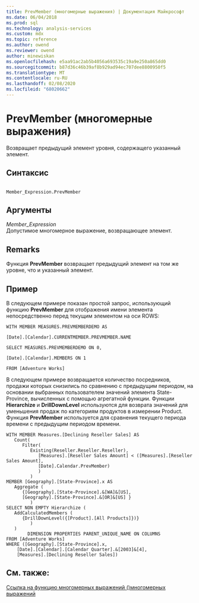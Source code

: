 ```yaml
---
title: PrevMember (многомерные выражения) | Документация Майкрософт
ms.date: 06/04/2018
ms.prod: sql
ms.technology: analysis-services
ms.custom: mdx
ms.topic: reference
ms.author: owend
ms.reviewer: owend
author: minewiskan
ms.openlocfilehash: e5aa91ac2ab5b4056a693535c19a9e250a865dd0
ms.sourcegitcommit: b87d36c46b39af8b929ad94ec707dee8800950f5
ms.translationtype: MT
ms.contentlocale: ru-RU
ms.lasthandoff: 02/08/2020
ms.locfileid: "68020662"
---
```

# <a name="prevmember-mdx"></a>PrevMember (многомерные выражения)


  Возвращает предыдущий элемент уровня, содержащего указанный элемент.  
  
## <a name="syntax"></a>Синтаксис  
  
```  
  
Member_Expression.PrevMember   
```  
  
## <a name="arguments"></a>Аргументы  
 *Member_Expression*  
 Допустимое многомерное выражение, возвращающее элемент.  
  
## <a name="remarks"></a>Remarks  
 Функция **PrevMember** возвращает предыдущий элемент на том же уровне, что и указанный элемент.  
  
## <a name="example"></a>Пример  
 В следующем примере показан простой запрос, использующий функцию **PrevMember** для отображения имени элемента непосредственно перед текущим элементом на оси ROWS:  
  
 `WITH MEMBER MEASURES.PREVMEMBERDEMO AS`  
  
 `[Date].[Calendar].CURRENTMEMBER.PREVMEMBER.NAME`  
  
 `SELECT MEASURES.PREVMEMBERDEMO ON 0,`  
  
 `[Date].[Calendar].MEMBERS ON 1`  
  
 `FROM [Adventure Works]`  
  
 В следующем примере возвращается количество посредников, продажи которых снизились по сравнению с предыдущим периодом, на основании выбранных пользователем значений элемента State-Province, вычисленных с помощью агрегатной функции. Функции **Hierarchize** и **DrillDownLevel** используются для возврата значений для уменьшения продаж по категориям продуктов в измерении Product. Функция **PrevMember** используется для сравнения текущего периода времени с предыдущим периодом времени.  
  
```  
WITH MEMBER Measures.[Declining Reseller Sales] AS   
   Count(  
      Filter(  
         Existing(Reseller.Reseller.Reseller),   
            [Measures].[Reseller Sales Amount] < ([Measures].[Reseller Sales Amount],  
            [Date].Calendar.PrevMember)  
            )  
         )  
MEMBER [Geography].[State-Province].x AS   
   Aggregate (   
      {[Geography].[State-Province].&[WA]&[US],   
      [Geography].[State-Province].&[OR]&[US] }   
         )  
SELECT NON EMPTY Hierarchize (  
   AddCalculatedMembers (  
      {DrillDownLevel({[Product].[All Products]})}  
         )  
   )  
        DIMENSION PROPERTIES PARENT_UNIQUE_NAME ON COLUMNS   
FROM [Adventure Works]  
WHERE ([Geography].[State-Province].x,   
    [Date].[Calendar].[Calendar Quarter].&[2003]&[4],  
    [Measures].[Declining Reseller Sales])  
```  
  
## <a name="see-also"></a>См. также:  
 [Ссылка на функцию многомерных выражений &#40;&#41;многомерных выражений](../mdx/mdx-function-reference-mdx.md)  
  
  
